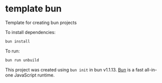# template bun

Template for creating bun projects

To install dependencies:

```bash
bun install
```

To run:

```bash
bun run unbuild
```

This project was created using `bun init` in bun v1.1.13. [Bun](https://bun.sh) is a fast all-in-one JavaScript runtime.
